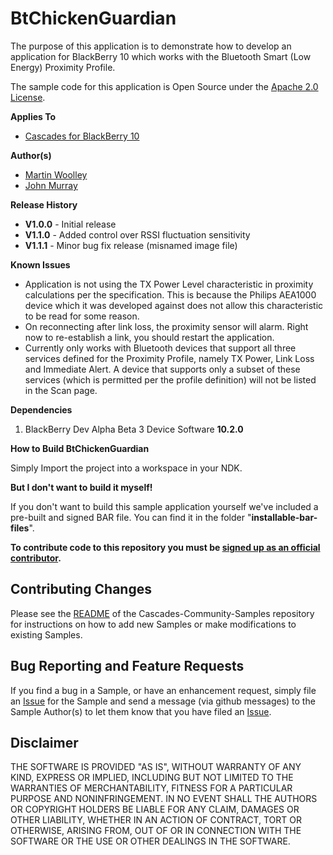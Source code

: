 # BtChickenGuardian

The purpose of this application is to demonstrate how to develop an application for BlackBerry 10 which works with the Bluetooth Smart (Low Energy) Proximity Profile.

The sample code for this application is Open Source under 
the [Apache 2.0 License](http://www.apache.org/licenses/LICENSE-2.0.html).

**Applies To**

* [Cascades for BlackBerry 10](https://bdsc.webapps.blackberry.com/cascades/)

**Author(s)** 

* [Martin Woolley](https://github.com/mdwoolley)
* [John Murray](https://github.com/jcmurray)

**Release History**

* **V1.0.0** - Initial release
* **V1.1.0** - Added control over RSSI fluctuation sensitivity
* **V1.1.1** - Minor bug fix release (misnamed image file)

**Known Issues**

* Application is not using the TX Power Level characteristic in proximity calculations per the specification. This is because the Philips AEA1000 device which it was developed against does not allow this characteristic to be read for some reason.
* On reconnecting after link loss, the proximity sensor will alarm. Right now to re-establish a link, you should restart the application.
* Currently only works with Bluetooth devices that support all three services defined for the Proximity Profile, namely TX Power, Link Loss and Immediate Alert. A device that supports only a subset of these services (which is permitted per the profile definition) will not be listed in the Scan page.

**Dependencies**

1. BlackBerry Dev Alpha Beta 3 Device Software **10.2.0**

**How to Build BtChickenGuardian**

Simply Import the project into a workspace in your NDK. 

**But I don't want to build it myself!**

If you don't want to build this sample application yourself we've included a pre-built and signed BAR file. You can find it in the folder "**installable-bar-files**".
 
**To contribute code to this repository you must be [signed up as an 
official contributor](http://blackberry.github.com/howToContribute.html).**

## Contributing Changes

Please see the [README](https://github.com/blackberry/Cascades-Community-Samples/blob/master/README.md) of the Cascades-Community-Samples repository for instructions on how to add new Samples or 
make modifications to existing Samples.

## Bug Reporting and Feature Requests

If you find a bug in a Sample, or have an enhancement request, simply file 
an [Issue](https://github.com/blackberry/Cascades-Community-Samples/issues) for 
the Sample and send a message (via github messages) to the Sample Author(s) to let 
them know that you have filed an [Issue](https://github.com/blackberry/Cascades-Community-Samples/issues).


## Disclaimer

THE SOFTWARE IS PROVIDED "AS IS", WITHOUT WARRANTY OF ANY KIND, EXPRESS OR IMPLIED, INCLUDING 
BUT NOT LIMITED TO THE WARRANTIES OF MERCHANTABILITY, FITNESS FOR A PARTICULAR PURPOSE 
AND NONINFRINGEMENT. IN NO EVENT SHALL THE AUTHORS OR COPYRIGHT HOLDERS BE LIABLE FOR 
ANY CLAIM, DAMAGES OR OTHER LIABILITY, WHETHER IN AN ACTION OF CONTRACT, TORT OR 
OTHERWISE, ARISING FROM, OUT OF OR IN CONNECTION WITH THE SOFTWARE OR THE USE OR 
OTHER DEALINGS IN THE SOFTWARE.